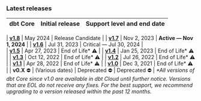 ### Latest releases

|                      dbt Core                                 | Initial release |      Support level and end date      |
|:-------------------------------------------------------------:|:---------------:|:-------------------------------------:|

| [**v1.8**](/docs/dbt-versions/core-upgrade/upgrading-to-v1.8) | May 2024      | Release Candidate                              |
| [**v1.7**](/docs/dbt-versions/core-upgrade/upgrading-to-v1.7) | Nov 2, 2023   | <b>Active &mdash; Nov 1, 2024</b> | 
| [**v1.6**](/docs/dbt-versions/core-upgrade/upgrading-to-v1.6) | Jul 31, 2023  | Critical &mdash; Jul 30, 2024 |  
| [**v1.5**](/docs/dbt-versions/core-upgrade/upgrading-to-v1.5) | Apr 27, 2023  | End of Life* ⚠️ |
| [**v1.4**](/docs/dbt-versions/core-upgrade/upgrading-to-v1.4) | Jan 25, 2023  | End of Life* ⚠️ | 
| [**v1.3**](/docs/dbt-versions/core-upgrade/upgrading-to-v1.3) | Oct 12, 2022  | End of Life* ⚠️ |
| [**v1.2**](/docs/dbt-versions/core-upgrade/upgrading-to-v1.2) | Jul 26, 2022  | End of Life* ⚠️ | 
| [**v1.1**](/docs/dbt-versions/core-upgrade/upgrading-to-v1.1) | Apr 28, 2022  | End of Life* ⚠️ |
| [**v1.0**](/docs/dbt-versions/core-upgrade/upgrading-to-v1.0) | Dec 3, 2021   | End of Life* ⚠️ | 
|  **v0.X** ⛔️                                               | (Various dates) | Deprecated ⛔️  | Deprecated ⛔️            | 
_*All versions of dbt Core since v1.0 are available in dbt Cloud until further notice. Versions that are EOL do not receive any fixes. For the best support, we recommend upgrading to a version released within the past 12 months._

